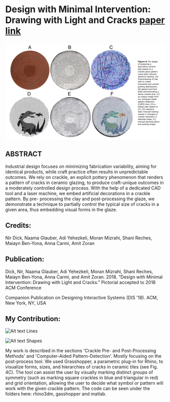 # Design with Minimal Intervention: Drawing with Light and Cracks [paper link](https://www.amitz.co/ewExternalFiles/DIS_Crackle.pdf)

![Alt text](/figures/F4.png?raw=true "Six stages of preparing a decorative ceramic disk based on a crackle glaze pattern")

## ABSTRACT
Industrial design focuses on minimizing fabrication variability, aiming for identical products, while craft practice often results in unpredictable outcomes. We rely on crackle, an explicit pottery phenomenon that renders a pattern of cracks in ceramic glazing, to produce craft-unique outcomes in a moderately controlled design process. With the help of a dedicated CAD tool and a laser machine, we embed artificial decorations in a crackle pattern. By pre- processing the clay and post-processing the glaze, we demonstrate a technique to partially control the typical size of cracks in a given area, thus embedding visual forms in the glaze.

## Credits:

Nir Dick, Naama Glauber, Adi Yehezkeli, Moran Mizrahi, Shani Reches, Maiayn Ben-Yona, Anna Carmi, Amit Zoran

## Publication:

Dick, Nir, Naama Glauber, Adi Yehezkeli, Moran Mizrahi, Shani Reches, Maiayn Ben-Yona, Anna Carmi, and Amit Zoran. 2018.  “Design with Minimal Intervention: Drawing with Light and Cracks.” Pictorial accepted to 2018 ACM Conference

Companion Publication on Designing Interactive Systems (DIS '18). ACM, New York, NY, USA

## My Contribution:
![Alt text](/figures/Lines.jpg?raw=true "")
Lines

![Alt text](/figures/Shapes.jpg?raw=true "Shapes")
Shapes

My work is described in the sections 'Crackle Pre- and Post-Processing Methods' and 'Computer-Aided Pattern-Detection'.
Mostly focusing on the post-process tool. We used Grasshopper, a parametric plug-in for Rhino, to visualize forms, sizes, and hierarchies of cracks in ceramic tiles (see Fig. 4C). The tool can assist the user by visually marking distinct groups of symmetry (such as marking square crackles in blue and triangular in red) and
grid orientation, allowing the user to decide what symbol or pattern will work with the given crackle pattern. 
The code can be seen under the folders here: rhino3dm, gasshopper and matlab.
